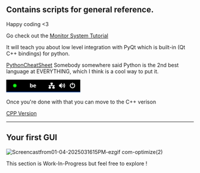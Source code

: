 ## Contains scripts for general reference. 

Happy coding <3

Go check out the [Monitor System Tutorial](https://github.com/h8d13/LSK---Linux-Starter-Kit/blob/main/scripts/monitorsystem.py)

It will teach you about low level integration with PyQt which is built-in (Qt C++ bindings) for python.


[PythonCheatSheet](https://github.com/h8d13/LSK---Linux-Starter-Kit/blob/main/scripts/examples/PythonCheatSheet.md)
Somebody somewhere said Python is the 2nd best language at EVERYTHING, which I think is a cool way to put it.

![SYSTEMONITOR](/media/capcapcap.PNG)

Once you're done with that you can move to the C++ verison 

[CPP Version](https://github.com/h8d13/LSK---Linux-Starter-Kit/tree/main/scripts/cppversion)

----

## Your first GUI 

![Screencastfrom01-04-2025031615PM-ezgif com-optimize(2)](https://github.com/user-attachments/assets/07bf075b-5ad4-44fc-a046-161fa1a5f850)

This section is Work-In-Progress but feel free to explore !
